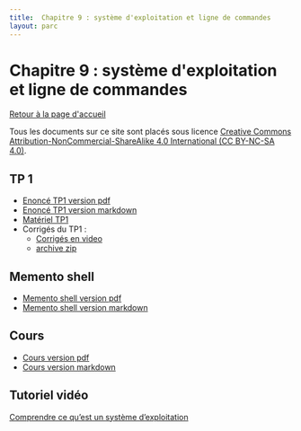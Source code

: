 ```yaml
---
title:  Chapitre 9 : système d'exploitation et ligne de commandes
layout: parc
---
```




# Chapitre 9 : système d'exploitation et ligne de commandes

[Retour à la page d'accueil](https://parc-nsi.github.io/premiere-nsi/index.html)

Tous les documents sur ce site sont   placés sous licence [Creative Commons Attribution-NonCommercial-ShareAlike 4.0 International (CC BY-NC-SA 4.0)](https://creativecommons.org/licenses/by-nc-sa/4.0/).

## TP 1

* [Enoncé TP1 version pdf](chapitre9/TP1/NSI-TP1-systeme-2020-.pdf)
* [Enoncé TP1 version markdown](chapitre9/TP1/NSI-TP1-systeme-2020-git.md)
* [Matériel TP1](chapitre9/TP1/materiel/sandbox.zip)
* Corrigés du TP1 :
  * [Corrigés en video](https://tube.ac-lyon.fr/videos/watch/playlist/273385c8-9e8e-464a-9662-12577455cb9a?videoId=70d46929-8772-4882-a606-ac7f9949f066)
  * [archive zip](chapitre9/TP1/)
  
## Memento shell

* [Memento shell version pdf](chapitre9/memento-shell/memento-shell-.pdf)
* [Memento shell version markdown](chapitre9/memento-shell/memento-shell-git.md)


## Cours 

* [Cours version pdf](chapitre9/cours-systeme/systeme-cours-.pdf)
* [Cours version markdown](chapitre9/cours_systeme/systeme-cours-git.md)


## Tutoriel vidéo 

[Comprendre ce qu’est un système d’exploitation](https://youtu.be/SpCP2oaCx8A)
